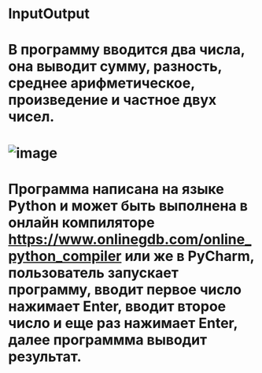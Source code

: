 # InputOutput
# В программу вводится два числа, она выводит сумму, разность, среднее арифметическое, произведение и частное двух чисел.
# ![image](https://user-images.githubusercontent.com/90507615/132949119-9912ecc9-2992-4a29-a518-e115c42bb00f.png)
# Программа написана на языке Python и может быть выполнена в онлайн компиляторе https://www.onlinegdb.com/online_python_compiler или же в PyCharm, пользователь запускает программу, вводит первое число нажимает Enter, вводит второе число и еще раз нажимает Enter, далее программма выводит результат.
